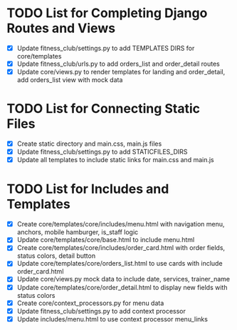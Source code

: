 # TODO List for Completing Django Routes and Views

- [x] Update fitness_club/settings.py to add TEMPLATES DIRS for core/templates
- [x] Update fitness_club/urls.py to add orders_list and order_detail routes
- [x] Update core/views.py to render templates for landing and order_detail, add orders_list view with mock data

# TODO List for Connecting Static Files

- [x] Create static directory and main.css, main.js files
- [x] Update fitness_club/settings.py to add STATICFILES_DIRS
- [x] Update all templates to include static links for main.css and main.js

# TODO List for Includes and Templates

- [x] Create core/templates/core/includes/menu.html with navigation menu, anchors, mobile hamburger, is_staff logic
- [x] Update core/templates/core/base.html to include menu.html
- [x] Create core/templates/core/includes/order_card.html with order fields, status colors, detail button
- [x] Update core/templates/core/orders_list.html to use cards with include order_card.html
- [x] Update core/views.py mock data to include date, services, trainer_name
- [x] Update core/templates/core/order_detail.html to display new fields with status colors
- [x] Create core/context_processors.py for menu data
- [x] Update fitness_club/settings.py to add context processor
- [x] Update includes/menu.html to use context processor menu_links
